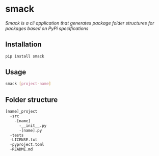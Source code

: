 # smack
_Smack is a cli application that generates package folder structures for packages based on PyPi specifications_

## Installation
```bash
pip install smack
```

## Usage
```bash
smack [project-name]
```
## Folder structure
```bash
[name]_project
  -src 
    -[name]
      -__init__.py
      -[name].py
  -tests
  -LICENSE.txt
  -pyproject.toml
  -README.md
```
